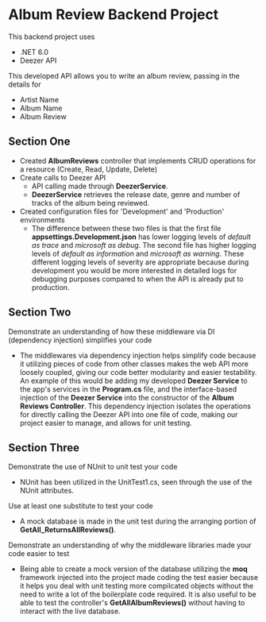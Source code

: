 # Album Review Backend Project

This backend project uses
* .NET 6.0
* Deezer API

This developed API allows you to write an album review, passing in the details for
* Artist Name
* Album Name
* Album Review

## Section One

* Created __AlbumReviews__ controller that implements CRUD operations for a resource (Create, Read, Update, Delete)
* Create calls to Deezer API
    - API calling made through __DeezerService__.
    - __DeezerService__ retrieves the release date, genre and number of tracks of the album being reviewed.
* Created configuration files for 'Development' and 'Production' environments
    - The difference between these two files is that the first file __appsettings.Development.json__ has lower logging levels of _default as trace_ and _microsoft as debug_. The second file has higher logging levels of _default as information_ and _microsoft as warning_. These different logging levels of severity are appropriate because during development you would be more interested in detailed logs for debugging purposes compared to when the API is already put to production.

## Section Two

Demonstrate an understanding of how these middleware via DI (dependency injection) simplifies your code

* The middlewares via dependency injection helps simplify code because it utilizing pieces of code from other classes makes the web API more loosely coupled, giving our code better modularity and easier testability. An example of this would be adding my developed __Deezer Service__ to the app's services in the __Program.cs__ file, and the interface-based injection of the __Deezer Service__ into the constructor of the __Album Reviews Controller__. This dependency injection isolates the operations for directly calling the Deezer API into one file of code, making our project easier to manage, and allows for unit testing.

## Section Three

Demonstrate the use of NUnit to unit test your code

* NUnit has been utilized in the UnitTest1.cs, seen through the use of the NUnit attributes.

Use at least one substitute to test your code

* A mock database is made in the unit test during the arranging portion of __GetAll_ReturnsAllReviews()__. 

Demonstrate an understanding of why the middleware libraries made your code easier to test

* Being able to create a mock version of the database utilizing the __moq__ framework injected into the project made coding the test easier because it helps you deal with unit testing more compilcated objects without the need to write a lot of the boilerplate code required. It is also useful to be able to test the controller's __GetAllAlbumReviews()__ without having to interact with the live database.